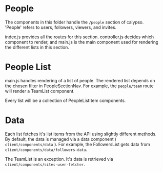 People
======

The components in this folder handle the `/people` section of calypso. 'People' refers to users, followers,
viewers, and invites.

index.js provides all the routes for this section. controller.js decides which component to render, and main.js
is the main component used for rendering the different lists in this section.

People List
===========

main.js handles rendering of a list of people. The rendered list depends on the chosen filter in PeopleSectionNav. For example,
the `people/team` route will render a TeamList component.

Every list will be a collection of PeopleListItem components.

Data
====

Each list fetches it's list items from the API using slightly different methods.
By default, the data is managed via a data component ( `client/components/data` ). 
For example, the FollowersList gets data from `client/components/data/followers-data`.

The TeamList is an exception. It's data is retrieved via `client/components/sites-user-fetcher`.